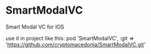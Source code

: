 # SmartModalVC
Smart Modal VC for IOS

use it in project like this:
pod 'SmartModalVC', :git => 'https://github.com/cryptomacedonia/SmartModalVC.git'

